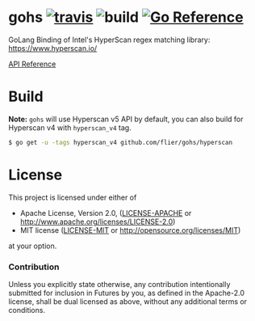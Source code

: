 # gohs [![travis](https://travis-ci.org/flier/gohs.svg)](https://travis-ci.org/flier/gohs) ![build](https://github.com/flier/gohs/workflows/Continuous%20integration/badge.svg) [![Go Reference](https://pkg.go.dev/badge/github.com/flier/gohs/hyperscan.svg)](https://pkg.go.dev/github.com/flier/gohs/hyperscan)

GoLang Binding of Intel's HyperScan regex matching library: https://www.hyperscan.io/

[API Reference](https://godoc.org/github.com/flier/gohs/hyperscan)

# Build

**Note:** `gohs` will use Hyperscan v5 API by default, you can also build for Hyperscan v4 with `hyperscan_v4` tag.

```bash
$ go get -u -tags hyperscan_v4 github.com/flier/gohs/hyperscan
```

# License

This project is licensed under either of

 * Apache License, Version 2.0, ([LICENSE-APACHE](LICENSE-APACHE) or
   http://www.apache.org/licenses/LICENSE-2.0)
 * MIT license ([LICENSE-MIT](LICENSE-MIT) or
   http://opensource.org/licenses/MIT)

at your option.

### Contribution

Unless you explicitly state otherwise, any contribution intentionally submitted
for inclusion in Futures by you, as defined in the Apache-2.0 license, shall be
dual licensed as above, without any additional terms or conditions.
